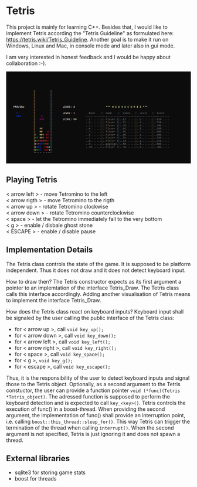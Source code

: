 # Tetris

This project is mainly for learning C++. Besides that, I would like to implement Tetris according the "Tetris Guideline" as formulated here:
https://tetris.wiki/Tetris_Guideline. Another goal is to make it run on Windows, Linux and Mac, in console mode and later also in gui mode. 

I am very interested in honest feedback and I would be happy about collaboration :-).

![windows console screenshot](windows_console.png)

## Playing Tetris
< arrow left >  - move Tetromino to the left  
< arrow rigth > - move Tetromino to the rigth  
< arrow up >    - rotate Tetromino clockwise  
< arrow down >  - rotate Tetromino counterclockwise  
< space >       - let the Tetromino immediately fall to the very bottom  
< g >           - enable / disbale ghost stone  
< ESCAPE >      - enable / disable pause  


## Implementation Details
The Tetris class controls the state of the game. It is supposed to be platform independent. Thus it does not draw and it does not detect keyboard input.

How to draw then? The Tetris constructor expects as its first argument a pointer to an implemtation of the interface Tetris_Draw. 
The Tetris class calls this interface accordingly. Adding another visualisation of Tetris means to implement the interface Tetris_Draw.

How does the Tetris class react on keyboard inputs? Keyboard input shall be signaled by the user calling the public interface of the Tetris class:
- for < arrow up >, call `void key_up();`    
- for < arrow down >, call `void key_down();`  
- for < arrow left >, call `void key_left();`  
- for < arrow right >, call `void key_right();` 
- for < space >, call `void key_space();` 
- for < g >, `void key_g();`    
- for < escape >, call `void key_escape();`

Thus, it is the responsibility of the user to detect keyboard inputs and signal those to the Tetris object. Optionally, as a second argument to the Tetris constuctor, 
the user can provide a function pointer `void (*func)(Tetris *Tetris_object)`. The adressed function is supposed to perform the keyboard detection and is expected to call 
`key_<key>()`. Tetris controls the execution of func() in a boost-thread. When providing the second argument, the implementation of func() shall provide an interruption point, 
i.e. calling `boost::this_thread::sleep_for()`. This way Tetris can trigger the termination of the thread when calling `interrupt()`. When the second argument is not specified, 
Tetris is just ignoring it and does not spawn a thread. 


## External libraries
- sqlite3 for storing game stats
- boost for threads
